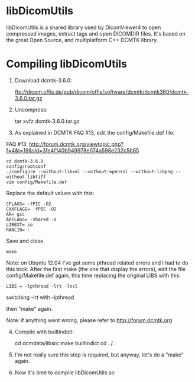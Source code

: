 libDicomUtils
=============

libDicomUtils is a shared library used by DicomViewer4 to open compressed
images, extract tags and open DICOMDIR files. It's based on the great Open
Source, and multiplatform C++ DCMTK library.

Compiling libDicomUtils
=======================

1) Download dcmtk-3.6.0:

    ftp://dicom.offis.de/pub/dicom/offis/software/dcmtk/dcmtk360/dcmtk-3.6.0.tar.gz

2) Uncompress:

    tar xvfz dcmtk-3.6.0.tar.gz

3) As explained in DCMTK FAQ #13, edit the config/Makefile.def file:

FAQ #13: http://forum.dcmtk.org/viewtopic.php?f=4&t=19&sid=3fe4f140b949978e074a598e232c5b85

    cd dcmtk-3.6.0
    config/rootconf
    ./configure --without-libxml --without-openssl --without-libpng --without-libtiff
    vim config/Makefile.def 

Replace the default values with this:

    CFLAGS= -fPIC -O2
    CXXFLAGS= -fPIC -O2
    AR= gcc
    ARFLAGS= -shared -o
    LIBEXT= so
    RANLIB= :

Save and close

    make

Note: on Ubuntu 12.04 I've got some pthread related errors and I had to do
this trick:
After the first make (the one that display the errors), edit the file
config/Makefile.def again, this time replacing the original LIBS with this:

    LIBS = -lpthread -lrt -lnsl 

switching -lrt with -lpthread

then "make" again.

Note: if anything went wrong, please refer to http://forum.dcmtk.org

4) Compile with builtindict:

    cd dcmdata/libsrc
    make builtindict
    cd ../..

5) I'm not really sure this step is required, but anyway, let's
do a "make" again.

6) Now it's time to compile libDicomUtils.so
